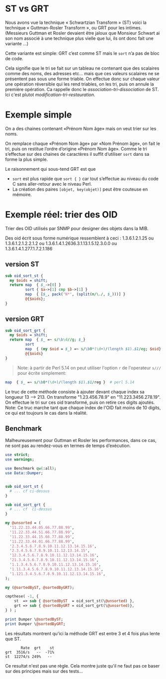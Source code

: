# ST vs GRT
Nous avons vue la technique « Schwartzian Transform » (ST)  voici la technique « Guttman-Rosler Transform », ou GRT pour les intimes. (Messieurs Guttman et Rosler devaient être jaloux que Monsieur Schwart ai son nom associé à une technique plus vielle que lui, ils ont donc fait une variante ...) 

Cette variante est simple: GRT c’est comme ST mais le ```sort``` n’a pas de bloc de code. 

Cela signifie que le tri se fait sur un tableau ne contenant que des scalaires comme des noms, des adresses etc…  mais que ces valeurs scalaires ne se présentent pas sous une forme triable. On effectue donc sur chaque valeur une opération réversible qui les rend triables, on les tri, puis on annule la première opération. Ca rappelle donc le *association-tri-dissociation* de ST. Ici c'est plutot *modification-tri-restauration*.

# Exemple simple
On a des chaines contenant  «Prénom Nom âge» mais on veut trier sur les noms.

On remplace chaque «Prénom Nom âge» par «Nom Prénom âge», on fait le tri, puis on restitue l’ordre d’origine «Prénom Nom âge».  Comme le tri s’effectue sur des chaines de caractères il suffit  d’utiliser ```sort``` dans sa forme la plus simple.

Le raisonnement qui sous-tend GRT est que
-	```sort``` est plus rapide que ```sort { }``` car tout s’effectue au niveau du code C sans aller-retour avec le niveau Perl.
-	La création des paires ```[objet, key(objet)]``` peut être couteuse en mémoire.

# Exemple réel: trier des OID
Trier des OID utilisés par SNMP pour designer des objets dans la MIB.

Des oid écrit sous forme numérique ressemblent à ceci : 1.3.6.1.2.1.25 ou 1.3.6.1.2.1.2.2.1.2 ou 1.3.6.1.4.1.2636.3.1.13.1.5.12.3.0.0 ou 1.3.6.1.4.1.277.1.7.2.1.186

## version ST
```Perl
sub oid_sort_st {
  my $oids = shift;
  return map  { $_->[0] }
         sort { $a->[1] cmp $b->[1] }
         map  { [$_, pack('N*', (split(m/\./, $_)))] } 
         @{$oids};
}
```

## version GRT
```Perl
sub oid_sort_grt {
  my $oids = shift;
  return map  { $_ =~ s/\b\d//g; $_}
         sort
         map  { (my $oid = $_) =~ s/\b0*(\d+)/(length $1).$1/eg; $oid}  # voir note
         @{$oids}
}
```

> Note: à partir de Perl 5.14 on peut utiliser l'option ```r``` de l'operateur ```s///``` pour écrite simplement:
```Perl
map  { $_ =~ s/\b0*(\d+)/(length $1).$1/reg }  # perl 5.14
```

Le truc de cette méthode consiste à ajouter devant chaque index sa longueur 13 --> 213. On transforme "1.23.456.78.9" en "11.223.3456.278.19". On effectue le tri sur ces oid transformé, puis on retire ces digits ajoutés. Note: Ce truc marche tant que chaque index de l'OID fait moins de 10 digits, ce qui est toujours le cas dans la réalité.

## Benchmark

Malheureusement pour Guttman et Rosler les performances, dans ce cas, ne sont pas au rendez-vous en termes de temps d’exécution.

```Perl
use strict;
use warnings;

use Benchmark qw(:all);
use Data::Dumper;


sub oid_sort_st {
  # ... cf ci-dessus
}

sub oid_sort_grt {
  # ... cf  ci-dessus
}

my @unsorted = (
  '11.22.33.44.05.66.77.88.99',
  '11.22.33.44.51.66.77.88.99',
  '11.22.33.44.15.66.77.88.99',
  '11.22.33.44.01.66.77.88.99',
  '2.3.4.5.6.7.8.9.10.11.12.13.14.15.16',
  '2.3.4.5.6.7.8.9.10.11.12.13.14.15',
  '12.3.4.5.6.7.8.9.10.11.12.13.14.15.16',
  '21.3.4.5.6.7.8.9.10.11.12.13.14.15.16',
  '1.1.3.4.5.6.7.8.9.10.11.12.13.14.15.16',
  '1.11.3.4.5.6.7.8.9.10.11.12.13.14.15.16',
  '1.121.3.4.5.6.7.8.9.10.11.12.13.14.15.16',
);

my (@sortedByST, @sortedByGRT);

cmpthese( -1, { 
	st  => sub { @sortedByST  = oid_sort_st(\@unsorted) }, 
	grt => sub { @sortedByGRT = oid_sort_grt(\@unsorted)}, 
} ) ;

print Dumper \@sortedByST;
print Dumper \@sortedByGRT;
```
Les résultats montrent qu'ici la méthode GRT est entre 3 et 4 fois plus lente que ST.

```console
       Rate  grt    st
grt  3516/s   --  -71%
st  12274/s 249%   --
```

Ce resultat n'est pas une règle. Cela montre juste qu'il ne faut pas ce baser sur des principes mais sur des tests...
